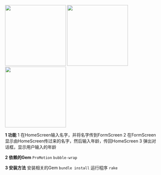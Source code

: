 <img src="https://coding.net/u/smartweb/p/RubyMotionDemo/git/blob/master/Code/01%20PassDataBetweenViewController/demo/_screen/01.png" width="200">
<img src="https://coding.net/u/smartweb/p/RubyMotionDemo/git/blob/master/Code/01%20PassDataBetweenViewController/demo/_screen/01.png" width="200">
<img src="https://coding.net/u/smartweb/p/RubyMotionDemo/git/blob/master/Code/01%20PassDataBetweenViewController/demo/_screen/01.png" width="200">


**1 功能**
1 在HomeScreen输入名字，并将名字传到FormScreen
2 在FormScreen显示由HomeScreen传过来的名字，然后输入年龄，传回HomeScreen
3 弹出对话框，显示用户输入的年龄

**2 依赖的Gem**
``ProMotion``
``bubble-wrap``

**3 安装方法**
安装相关的Gem
``bundle install``
运行程序
``rake``
